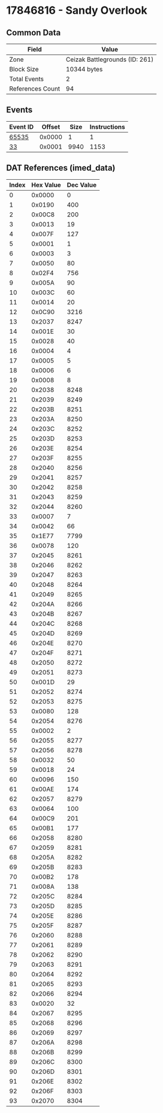 # 17846816 - Sandy Overlook

## Common Data

| Field            | Value                          |
|------------------|--------------------------------|
| Zone             | Ceizak Battlegrounds (ID: 261) |
| Block Size       | 10344 bytes                    |
| Total Events     | 2                              |
| References Count | 94                             |

## Events

| Event ID            | Offset   |   Size |   Instructions |
|---------------------|----------|--------|----------------|
| [65535](./65535.md) | 0x0000   |      1 |              1 |
| [33](./33.md)       | 0x0001   |   9940 |           1153 |

## DAT References (imed_data)

|   Index | Hex Value   |   Dec Value |
|---------|-------------|-------------|
|       0 | 0x0000      |           0 |
|       1 | 0x0190      |         400 |
|       2 | 0x00C8      |         200 |
|       3 | 0x0013      |          19 |
|       4 | 0x007F      |         127 |
|       5 | 0x0001      |           1 |
|       6 | 0x0003      |           3 |
|       7 | 0x0050      |          80 |
|       8 | 0x02F4      |         756 |
|       9 | 0x005A      |          90 |
|      10 | 0x003C      |          60 |
|      11 | 0x0014      |          20 |
|      12 | 0x0C90      |        3216 |
|      13 | 0x2037      |        8247 |
|      14 | 0x001E      |          30 |
|      15 | 0x0028      |          40 |
|      16 | 0x0004      |           4 |
|      17 | 0x0005      |           5 |
|      18 | 0x0006      |           6 |
|      19 | 0x0008      |           8 |
|      20 | 0x2038      |        8248 |
|      21 | 0x2039      |        8249 |
|      22 | 0x203B      |        8251 |
|      23 | 0x203A      |        8250 |
|      24 | 0x203C      |        8252 |
|      25 | 0x203D      |        8253 |
|      26 | 0x203E      |        8254 |
|      27 | 0x203F      |        8255 |
|      28 | 0x2040      |        8256 |
|      29 | 0x2041      |        8257 |
|      30 | 0x2042      |        8258 |
|      31 | 0x2043      |        8259 |
|      32 | 0x2044      |        8260 |
|      33 | 0x0007      |           7 |
|      34 | 0x0042      |          66 |
|      35 | 0x1E77      |        7799 |
|      36 | 0x0078      |         120 |
|      37 | 0x2045      |        8261 |
|      38 | 0x2046      |        8262 |
|      39 | 0x2047      |        8263 |
|      40 | 0x2048      |        8264 |
|      41 | 0x2049      |        8265 |
|      42 | 0x204A      |        8266 |
|      43 | 0x204B      |        8267 |
|      44 | 0x204C      |        8268 |
|      45 | 0x204D      |        8269 |
|      46 | 0x204E      |        8270 |
|      47 | 0x204F      |        8271 |
|      48 | 0x2050      |        8272 |
|      49 | 0x2051      |        8273 |
|      50 | 0x001D      |          29 |
|      51 | 0x2052      |        8274 |
|      52 | 0x2053      |        8275 |
|      53 | 0x0080      |         128 |
|      54 | 0x2054      |        8276 |
|      55 | 0x0002      |           2 |
|      56 | 0x2055      |        8277 |
|      57 | 0x2056      |        8278 |
|      58 | 0x0032      |          50 |
|      59 | 0x0018      |          24 |
|      60 | 0x0096      |         150 |
|      61 | 0x00AE      |         174 |
|      62 | 0x2057      |        8279 |
|      63 | 0x0064      |         100 |
|      64 | 0x00C9      |         201 |
|      65 | 0x00B1      |         177 |
|      66 | 0x2058      |        8280 |
|      67 | 0x2059      |        8281 |
|      68 | 0x205A      |        8282 |
|      69 | 0x205B      |        8283 |
|      70 | 0x00B2      |         178 |
|      71 | 0x008A      |         138 |
|      72 | 0x205C      |        8284 |
|      73 | 0x205D      |        8285 |
|      74 | 0x205E      |        8286 |
|      75 | 0x205F      |        8287 |
|      76 | 0x2060      |        8288 |
|      77 | 0x2061      |        8289 |
|      78 | 0x2062      |        8290 |
|      79 | 0x2063      |        8291 |
|      80 | 0x2064      |        8292 |
|      81 | 0x2065      |        8293 |
|      82 | 0x2066      |        8294 |
|      83 | 0x0020      |          32 |
|      84 | 0x2067      |        8295 |
|      85 | 0x2068      |        8296 |
|      86 | 0x2069      |        8297 |
|      87 | 0x206A      |        8298 |
|      88 | 0x206B      |        8299 |
|      89 | 0x206C      |        8300 |
|      90 | 0x206D      |        8301 |
|      91 | 0x206E      |        8302 |
|      92 | 0x206F      |        8303 |
|      93 | 0x2070      |        8304 |
